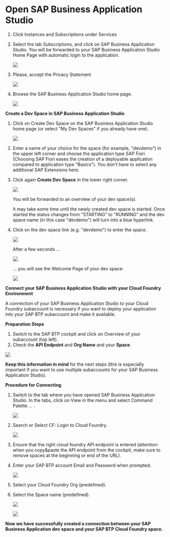 
# Open SAP Business Application Studio

1. Click Instances and Subscriptions under Services

2. Select the tab Subscriptions, and click on SAP Business Application Studio. You will be forwarded to your SAP Business Application Studio Home Page with automatic login to the application.

   ![](../images/Open_BAS.png)

3. Please, accept the Privacy Statement

   ![](../images/BAS_Privacy_Statment.png)

4. Browse the SAP Business Application Studio home page.

   ![](/images/Browse_BAS.png)


**Create a Dev Space in SAP Business Application Studio**

1. Click on Create Dev Space on the SAP Business Application Studio home page (or select "My Dev Spaces" if you already have one).

   ![](../images/Create_Dev_Space.png)


2. Enter a name of your choice for the space (for example, "devdemo") in the upper left corner and choose the application type SAP Fiori (Choosing SAP Fiori eases the creation of a deployable application compared to application type "Basics"). You don't have to select any additional SAP Extensions here. 


3. Click again **Create Dev Space** in the lower right corner. 

   ![](../images/Create_New_Dev_Space.png)
   
   You will be forwarded to an overview of your dev space(s).

   It may take some time until the newly created dev space is started. Once started the status changes from "STARTING" to "RUNNING” and the dev space name (in this case "devdemo") will turn into a blue hyperlink.
   

4. Click on the dev space link (e.g. "devdemo") to enter the space.

   ![](../images/Start_Devspace.png)

   After a few seconds ...

   ![](../images/Start_BAS.png)

   ... you will see the Welcome Page of your dev space:

   ![](../images/BAS_initial.png)


**Connect your SAP Business Application Studio with your Cloud Foundry Environment**

A connection of your SAP Business Application Studio to your Cloud Foundry subaccount is necessary if you want to deploy your application into your SAP BTP subaccount and make it available. 

**Preparation Steps** 

1. Switch to the SAP BTP cockpit and click on Overview of your subaccount (top left).
2. Check the **API Endpoint** and **Org Name** and your **Space**.

 ![](../images/API_Endpoint.png)
 

**Keep this information in mind** for the next steps (this is especially important if you want to use multiple subaccounts for your SAP Business Application Studio).

 

**Procedure for Connecting**

1. Switch to the tab where you have opened SAP Business Application Studio. In the tabs, click on View in the menu and select Command Palette ... .

   ![](../images/Command_Palette.png)

2. Search or Select CF: Login to Cloud Foundry.

   ![](../images/Login_CF.png)
 
3. Ensure that the right cloud foundry API endpoint is entered (attention: when you copy&paste the API endpoint from the cockpit, make sure to remove spaces at the beginning or end of the URL).

4. Enter your SAP BTP account Email and Password when prompted. 

   ![](../images/Enter_email.png)

5. Select your Cloud Foundry Org (predefined).

6. Select the Space name (predefined).

   ![](../images/CF_Target.png)

   ![](../images/Logged_in.png)


**Now we have successfully created a connection between your SAP Business Application dev space and your SAP BTP Cloud Foundry space.**
 

 
